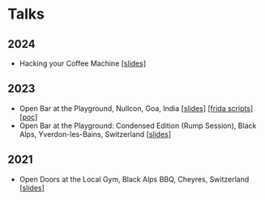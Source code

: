 # Talks

## 2024
- Hacking your Coffee Machine [[slides]](2024_ToS/Hacking_your_coffee_machine.pdf)

## 2023
- Open Bar at the Playground, Nullcon, Goa, India [[slides]](2023_Nullcon/Open_Bar_at_the_Playground_REDACTED.pdf) [[frida scripts]](2023_Nullcon/frida_scripts) [[poc]](2023_Nullcon/OpenBar/OpenBar.ino)
- Open Bar at the Playground: Condensed Edition (Rump Session), Black Alps, Yverdon-les-Bains, Switzerland [[slides]](2023_BlackAlps/Open_Bar_at_the_Playground.pdf)

## 2021
- Open Doors at the Local Gym, Black Alps BBQ, Cheyres, Switzerland [[slides]](2021_BlackAlps/Open_doors_at_the_local_gym.pdf)
